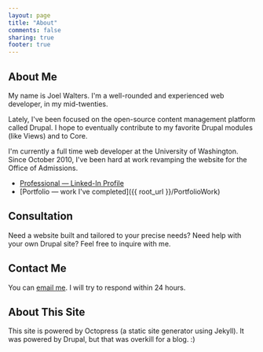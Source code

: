 ```yaml
---
layout: page
title: "About"
comments: false
sharing: true
footer: true
---
```

## About Me
My name is Joel Walters. I'm a well-rounded and experienced web developer, in my mid-twenties.

Lately, I've been focused on the open-source content management platform called Drupal. I hope to eventually contribute to my favorite Drupal modules (like Views) and to Core.

I'm currently a full time web developer at the University of Washington. Since October 2010, I've been hard at work revamping the website for the Office of Admissions.

* [Professional — Linked-In Profile](http://www.linkedin.com/in/jtwal)
* [Portfolio — work I've completed]({{ root_url }}/PortfolioWork)

## Consultation
Need a website built and tailored to your precise needs? Need help with your own Drupal site? Feel free to inquire with me. 

## Contact Me

You can <a target="_blank" href="http://www.google.com/recaptcha/mailhide/d?k=01ltd986N2a6qrD_bono1HAA==&c=ppDYSR5dJirogWZGamibOg1rGgc3C3wSCg5He0AMGmY=">email me</a>. I will try to respond within 24 hours.

## About This Site
This site is powered by Octopress (a static site generator using Jekyll). It was powered by Drupal, but that was overkill for a blog. :)
